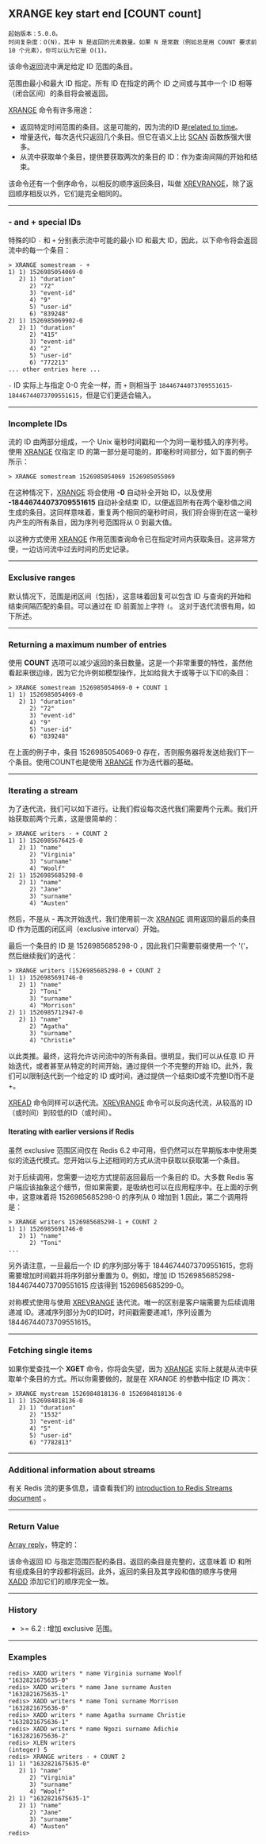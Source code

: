 ## XRANGE key start end [COUNT count]

    起始版本：5.0.0。
    时间复杂度：O(N)，其中 N 是返回的元素数量。如果 N 是常数（例如总是用 COUNT 要求前 10 个元素），你可以认为它是 O(1)。

该命令返回流中满足给定 ID 范围的条目。

范围由最小和最大 ID 指定。所有 ID 在指定的两个 ID 之间或与其中一个 ID 相等（闭合区间）的条目将会被返回。

[XRANGE](xrange.md) 命令有许多用途：
- 返回特定时间范围的条目。这是可能的，因为流的ID 是[related to time](../topics/streams-intro.md)。
- 增量迭代，每次迭代只返回几个条目。但它在语义上比 [SCAN](scan.md) 函数族强大很多。
- 从流中获取单个条目，提供要获取两次的条目的 ID：作为查询间隔的开始和结束。

该命令还有一个倒序命令，以相反的顺序返回条目，叫做 [XREVRANGE](xrevrange.md)，除了返回顺序相反以外，它们是完全相同的。

---

### - and + special IDs

特殊的ID `-` 和 `+` 分别表示流中可能的最小 ID 和最大 ID，因此，以下命令将会返回流中的每一个条目：

```
> XRANGE somestream - +
1) 1) 1526985054069-0
   2) 1) "duration"
      2) "72"
      3) "event-id"
      4) "9"
      5) "user-id"
      6) "839248"
2) 1) 1526985069902-0
   2) 1) "duration"
      2) "415"
      3) "event-id"
      4) "2"
      5) "user-id"
      6) "772213"
... other entries here ...
```

`-` ID 实际上与指定 0-0 完全一样，而 `+` 则相当于 `18446744073709551615-18446744073709551615`，但是它们更适合输入。

---

### Incomplete IDs

流的 ID 由两部分组成，一个 Unix 毫秒时间戳和一个为同一毫秒插入的序列号。使用 [XRANGE](xrange.md) 仅指定 ID 的第一部分是可能的，即毫秒时间部分，如下面的例子所示：

```
> XRANGE somestream 1526985054069 1526985055069
```

在这种情况下，[XRANGE](xrange.md) 将会使用 **-0** 自动补全开始 ID，以及使用 **-18446744073709551615** 自动补全结束 ID，以便返回所有在两个毫秒值之间生成的条目。这同样意味着，重复两个相同的毫秒时间，我们将会得到在这一毫秒内产生的所有条目，因为序列号范围将从 0 到最大值。

以这种方式使用 [XRANGE](xrange.md) 作用范围查询命令已在指定时间内获取条目。这非常方便，一边访问流中过去时间的历史记录。

---

### Exclusive ranges

默认情况下，范围是闭区间（包括），这意味着回复可以包含 ID 与查询的开始和结束间隔匹配的条目。可以通过在 ID 前面加上字符 `(`。 这对于迭代流很有用，如下所述。

---

### Returning a maximum number of entries

使用 **COUNT** 选项可以减少返回的条目数量。这是一个非常重要的特性，虽然他看起来很边缘，因为它允许例如模型操作，比如给我大于或等于以下ID的条目：

```
> XRANGE somestream 1526985054069-0 + COUNT 1
1) 1) 1526985054069-0
   2) 1) "duration"
      2) "72"
      3) "event-id"
      4) "9"
      5) "user-id"
      6) "839248"
```

在上面的例子中，条目 1526985054069-0 存在，否则服务器将发送给我们下一个条目。使用COUNT也是使用 [XRANGE](xrange.md) 作为迭代器的基础。

---

### Iterating a stream

为了迭代流，我们可以如下进行。让我们假设每次迭代我们需要两个元素。我们开始获取前两个元素，这是很简单的：

```
> XRANGE writers - + COUNT 2
1) 1) 1526985676425-0
   2) 1) "name"
      2) "Virginia"
      3) "surname"
      4) "Woolf"
2) 1) 1526985685298-0
   2) 1) "name"
      2) "Jane"
      3) "surname"
      4) "Austen"
```

然后，不是从 - 再次开始迭代，我们使用前一次 [XRANGE](xrange.md) 调用返回的最后的条目 ID 作为范围的闭区间（exclusive interval）开始。

最后一个条目的 ID 是 1526985685298-0 ，因此我们只需要前缀使用一个 '('，然后继续我们的迭代：

```
> XRANGE writers (1526985685298-0 + COUNT 2
1) 1) 1526985691746-0
   2) 1) "name"
      2) "Toni"
      3) "surname"
      4) "Morrison"
2) 1) 1526985712947-0
   2) 1) "name"
      2) "Agatha"
      3) "surname"
      4) "Christie"
```

以此类推。最终，这将允许访问流中的所有条目。很明显，我们可以从任意 ID 开始迭代，或者甚至从特定的时间开始，通过提供一个不完整的开始 ID。此外，我们可以限制迭代到一个给定的 ID 或时间，通过提供一个结束ID或不完整ID而不是 +。

[XREAD](xread.md) 命令同样可以迭代流。[XREVRANGE](xrevrange.md) 命令可以反向迭代流，从较高的 ID（或时间）到较低的ID（或时间）。

#### Iterating with earlier versions if Redis

虽然 exclusive 范围区间仅在 Redis 6.2 中可用，但仍然可以在早期版本中使用类似的流迭代模式。您开始以与上述相同的方式从流中获取以获取第一个条目。

对于后续调用，您需要一边吃方式提前返回最后一个条目的 ID。大多数 Redis 客户端应该抽象这个细节，但如果需要，是吸纳也可以在应用程序中。在上面的示例中，这意味着将 1526985685298-0 的序列从 0 增加到 1.因此，第二个调用将是：

```
> XRANGE writers 1526985685298-1 + COUNT 2
1) 1) 1526985691746-0
   2) 1) "name"
      2) "Toni"
...
```

另外请注意，一旦最后一个 ID 的序列部分等于 18446744073709551615，您将需要增加时间戳并将序列部分重置为 0。例如，增加 ID 1526985685298-18446744073709551615 应该得到 1526985685299-0。

对称模式使用与使用 [XREVRANGE](xrevrange.md) 迭代流。唯一的区别是客户端需要为后续调用递减 ID。递减序列部分为0的ID时，时间戳需要递减1，序列设置为18446744073709551615。

---

### Fetching single items

如果你爱查找一个 **XGET** 命令，你将会失望，因为 [XRANGE](xrange.md) 实际上就是从流中获取单个条目的方式。所以你需要做的，就是在 XRANGE 的参数中指定 ID 两次：

```
> XRANGE mystream 1526984818136-0 1526984818136-0
1) 1) 1526984818136-0
   2) 1) "duration"
      2) "1532"
      3) "event-id"
      4) "5"
      5) "user-id"
      6) "7782813"
```

---

### Additional information about streams

有关 Redis 流的更多信息，请查看我们的 [introduction to Redis Streams document](../topics/streams-intro.md) 。

---

### Return Value

[Array reply](../topics/protocol.md#resp-arrays)，特定的：

该命令返回 ID 与指定范围匹配的条目。返回的条目是完整的，这意味着 ID 和所有组成条目的字段都将返回。此外，返回的条目及其字段和值的顺序与使用 [XADD](xadd.md) 添加它们的顺序完全一致。

---

### History

- &gt;= 6.2 : 增加 exclusive 范围。

---

### Examples

```
redis> XADD writers * name Virginia surname Woolf
"1632821675635-0"
redis> XADD writers * name Jane surname Austen
"1632821675635-1"
redis> XADD writers * name Toni surname Morrison
"1632821675636-0"
redis> XADD writers * name Agatha surname Christie
"1632821675636-1"
redis> XADD writers * name Ngozi surname Adichie
"1632821675636-2"
redis> XLEN writers
(integer) 5
redis> XRANGE writers - + COUNT 2
1) 1) "1632821675635-0"
   2) 1) "name"
      2) "Virginia"
      3) "surname"
      4) "Woolf"
2) 1) "1632821675635-1"
   2) 1) "name"
      2) "Jane"
      3) "surname"
      4) "Austen"
redis> 
```